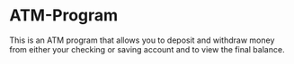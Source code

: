 # ATM-Program
This is an ATM program that allows you to deposit and withdraw money from either your checking or saving account and to view the final balance. 
